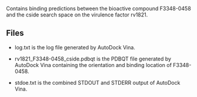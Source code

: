 Contains binding predictions between the bioactive compound F3348-0458 and the cside search space on the virulence factor rv1821.

## Files

- log.txt is the log file generated by AutoDock Vina.

- rv1821_F3348-0458_cside.pdbqt is the PDBQT file generated by AutoDock Vina containing the orientation and binding location of F3348-0458.

- stdoe.txt is the combined STDOUT and STDERR output of AutoDock Vina.

